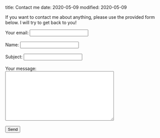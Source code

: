 title: Contact me
date: 2020-05-09
modified: 2020-05-09

If you want to contact me about anything, please use the provided form below.
I will try to get back to you!

<form  action="https://formspree.io/maypnerb"  method="POST">
  <label>
    Your email:
    <input type="text" name="_replyto" required>
  </label>
  <input type="text" name="_gotcha" style="display:none" />
  <br>
  <br>
  <label>
    Name:
    <input type="text" name="name">
  </label>
  <br> 
  <br>
  <label>
    Subject:
    <input type="text" name="_subject" required>
  </label>
  <br>
  <br>
  <label>
    Your message:
    <br>
    <textarea rows="10" cols="40" name="message" required></textarea>
  </label>
  <br>
  <br>
  <button type="submit">Send</button>
</form>
